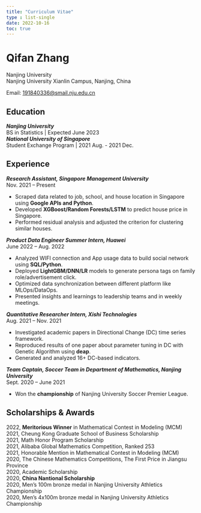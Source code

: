 ```yaml
---
title: "Curriculum Vitae"
type : list-single
date: 2022-10-16
toc: true
---
```


# Qifan Zhang

Nanjing University\
Nanjing University Xianlin Campus, Nanjing, China

Email: 191840336@smail.nju.edu.cn

## Education
***Nanjing University***\
BS in Statistics | Expected June 2023\
***National University of Singapore***\
Student Exchange Program | 2021 Aug. - 2021 Dec.

## Experience
***Research Assistant, Singapore Management University***\
Nov. 2021 – Present
- Scraped data related to job, school, and house location in Singapore using **Google APIs and Python**.
- Developed **XGBoost/Random Forests/LSTM** to predict house price in Singapore.
- Performed residual analysis and adjusted the criterion for clustering similar houses.

***Product Data Engineer Summer Intern, Huawei***\
June 2022 – Aug. 2022
- Analyzed WIFI connection and App usage data to build social network using **SQL/Python**.
- Deployed **LightGBM/DNN/LR** models to generate persona tags on family role/advertisement click.
- Optimized data synchronization between different platform like MLOps/DataOps.
- Presented insights and learnings to leadership teams and in weekly meetings.

***Quantitative Researcher Intern, Xishi Technologies***\
Aug. 2021 – Nov. 2021
- Investigated academic papers in Directional Change (DC) time series framework.
- Reproduced results of one paper about parameter tuning in DC with Genetic Algorithm using **deap**.
- Generated and analyzed 16+ DC-based indicators. 

***Team Captain, Soccer Team in Department of Mathematics, Nanjing University***\
Sept. 2020 – June 2021
- Won the **championship** of Nanjing University Soccer Premier League.

## Scholarships & Awards
2022, **Meritorious Winner** in Mathematical Contest in Modeling (MCM)\
2021, Cheung Kong Graduate School of Business Scholarship\
2021, Math Honor Program Scholarship\
2021, Alibaba Global Mathematics Competition, Ranked 253\
2021, Honorable Mention in Mathematical Contest in Modeling (MCM)\
2020, The Chinese Mathematics Competitions, The First Price in Jiangsu Province\
2020, Academic Scholarship\
2020, **China Nantional Scholarship**\
2020, Men’s 100m bronze medal in Nanjing University Athletics Championship\
2020, Men’s 4x100m bronze medal in Nanjing University Athletics Championship
